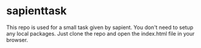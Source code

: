 # sapienttask
This repo is used for a small task given by sapient.
You don't need to setup any local packages. Just clone the repo and open the index.html file in your browser.
